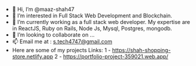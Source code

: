 - 👋 Hi, I’m @maaz-shah47
- 👀 I’m interested in Full Stack Web Development and Blockchain.
- 🌱 I’m currently working as a full stack web developer. My expertise are in ReactJS, Ruby on Rails, Node Js, Mysql, Postgres, mongodb.
- 💞️ I’m looking to collaborate on ...
- 📫 Email me at : s.tech4747@gmail.com
- Here are some of my projects Links:
1 - https://shah-shopping-store.netlify.app
2 - https://portfolio-project-359021.web.app/
<!---
maaz-shah47/maaz-shah47 is a ✨ special ✨ repository because its `README.md` (this file) appears on your GitHub profile.
You can click the Preview link to take a look at your changes.
--->

